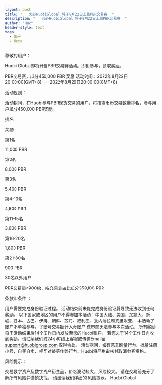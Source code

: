 ```yaml
---
layout: post
title: "   火必HuobiGlobal 将于8月22日上线PBR交易赛  "
description: "   火必HuobiGlobal 将于8月22日上线PBR交易赛  "
author: "Hux"
header-style: text
tags:
  - 知乎
  - Meta
---
```

尊敬的用户：

Huobi Global即将开启PBR交易赛活动。即刻参与，领取奖励。

PBR交易赛，瓜分450,000 PBR 奖励
活动时间：2022年8月22日20:00:00(GMT+8)——2022年8月29日20:00:00(GMT+8)

活动规则：

活动期间，在Huobi参与PBR现货交易的用户，将按照币币交易数量排名，参与用户瓜分450,000 PBR奖励。

 

排名

奖励

第1名

11,000 PBR

第2名

8,000 PBR

第3名

5,400 PBR

第4-10名

4,500 PBR

第11-15名

3,600 PBR

第16-20名

1,800 PBR

第21-30名

900 PBR

30名以外用户

PBR交易量≥900枚，按交易量占比瓜分358,100 PBR

 

条款和条件 ：

用户需要完成身份验证过程。 活动结束前未能完成身份验证将导致无法收到任何奖励。
以下国家或地区的用户不得参加本活动：中国大陆、美国、加拿大、新坡、日本、古巴、伊朗、朝鲜、苏丹、叙利亚、委内瑞拉和克里米亚。
本活动子账户不单独参与，子账号交易额计入母账户
做市商无法参与本次活动。
所有奖励将于活动结束后14个工作日内发放至您的Huobi账户。 若您未于14个工作日内收到奖励，请联系我们的24小时线上客服或传送Email至 support@huobigroup.com 取得协助。
活动期间，如有恶意刷量行为、批量注册小号、自买自卖、相互对敲等作弊行为，Huobi将严格审核并取消参赛资格。
 

风险提示：

交易数字资产及数字资产衍生品，价格波动较大，风险较大。 请在交易前充分了解所有风险并谨慎决策。 请阅读我们详细的 风险提示。
Huobi Global
